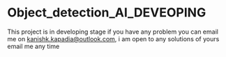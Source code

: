 # Object_detection_AI_DEVEOPING
This project is in developing stage if you have any problem you can email me on kanishk.kapadia@outlook.com, i am open to any solutions of yours email me any time 

